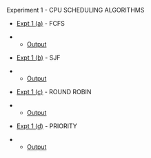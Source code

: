 Experiment 1 - CPU SCHEDULING ALGORITHMS

- [Expt 1 (a)](https://github.com/iamkarthik2004/S5-SSMP-LAB-KTU-2025/blob/main/Expt%201/FCFS.c) - FCFS
- - [Output](https://github.com/iamkarthik2004/S5-SSMP-LAB-KTU-2025/blob/main/Expt%201/FCFS%20-%20SS.png)

- [Expt 1 (b)](https://github.com/iamkarthik2004/S5-SSMP-LAB-KTU-2025/blob/main/Expt%201/roundrobin) - SJF
- - [Output](https://github.com/iamkarthik2004/S5-SSMP-LAB-KTU-2025/blob/main/Expt%201/SJF%20-%20SS.png)

- [Expt 1 (c)](https://github.com/iamkarthik2004/S5-SSMP-LAB-KTU-2025/blob/main/Expt%201/roundrobin) - ROUND ROBIN
- - [Output](https://github.com/iamkarthik2004/S5-SSMP-LAB-KTU-2025/blob/main/Expt%201/Round-Robin.png)

- [Expt 1 (d)](https://github.com/iamkarthik2004/S5-SSMP-LAB-KTU-2025/blob/main/Expt%201/priority.c) - PRIORITY
- - [Output](https://github.com/iamkarthik2004/S5-SSMP-LAB-KTU-2025/blob/main/Expt%201/Prority.png)
